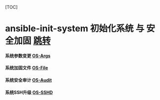 [TOC]

# ansible-init-system 初始化系统 与 安全加固  [跳转](https://github.com/wangyufeng1995/ansible-init-system "收藏本链接")
#### 系统参数变更 [OS-Args](https://github.com/wangyufeng1995/ansible-init-system/blob/main/os-args/tasks/main.yml "OS-Args")
#### 系统加固文件 [OS-File](https://github.com/wangyufeng1995/ansible-init-system/blob/main/os-files/tasks/main.yml "OS-File")
#### 系统安全审计 [OS-Audit](https://github.com/wangyufeng1995/ansible-init-system/blob/main/os-audit/tasks/main.yml "OS-Audit")
#### 系统SSH升级  [OS-SSHD](https://github.com/wangyufeng1995/ansible-init-system/blob/main/os-ssh/tasks/main.yml "OS-SSHD")

